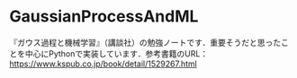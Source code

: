 # GaussianProcessAndML
『ガウス過程と機械学習』（講談社）の勉強ノートです．重要そうだと思ったことを中心にPythonで実装しています．参考書籍のURL：https://www.kspub.co.jp/book/detail/1529267.html
